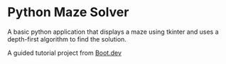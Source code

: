 # Python Maze Solver

A basic python application that displays a maze using tkinter and uses a depth-first algorithm to find the solution.

A guided tutorial project from [Boot.dev](https://www.boot.dev/learn/build-maze-solver-python)
